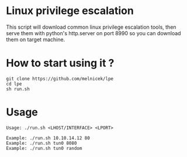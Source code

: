 # Linux privilege escalation

This script will download common linux privilege escalation tools, then serve them with python's http.server on port 8990 so you can download them on target machine.

# How to start using it ?

```
git clone https://github.com/melnicek/lpe
cd lpe
sh run.sh
```

# Usage

```           
Usage: ./run.sh <LHOST/INTERFACE> <LPORT>

Example: ./run.sh 10.10.14.12 80
Example: ./run.sh tun0 8080
Example: ./run.sh tun0 random
```
